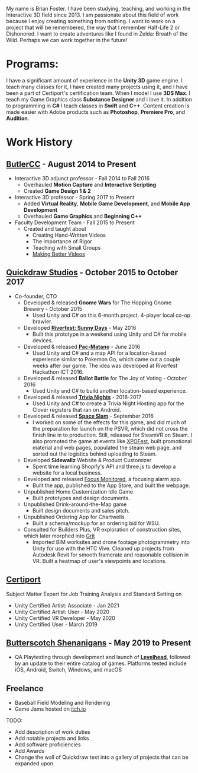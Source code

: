 My name is Brian Foster. I have been studying, teaching, and working in the Interactive 3D field since 2013. I am passionate about this field of work because I enjoy creating something from nothing. I want to work on a project that will be remembered, the way that I remember Half-Life 2 or Dishonored. I want to create adventures like I found in Zelda: Breath of the Wild. Perhaps we can work together in the future!

# Programs:

I have a significant amount of experience in the **Unity 3D** game engine. I teach many classes for it, I have created many projects using it, and I have been a part of Certiport's certification team.
When I model I use **3DS Max**. I teach my Game Graphics class **Substance Designer** and I love it. In addition to programming in **C#** I teach classes in **Swift** and **C++**. Content creation is made easier with Adobe products such as **Photoshop**, **Premiere Pro**, and **Audition**.

# Work History

## [ButlerCC](https://www.butlercc.edu/info/201155/interactive-digital-and-3d-technology) - August 2014 to Present

- Interactive 3D adjunct professor - Fall 2014 to Fall 2016
	- Overhauled **Motion Capture** and **Interactive Scripting**
	- Created **Game Design 1 & 2**
- Interactive 3D professor - Spring 2017 to Present
	- Added **Virtual Reality**, **Mobile Game Development**, and **Mobile App Development**
	- Overhauled **Game Graphics** and **Beginning C++**
- Faculty Development Team - Fall 2015 to Present
	- Created and taught about 
		- Creating Hand-Written Videos
		- The Importance of Rigor
		- Teaching with Small Groups
		- [Making Better Videos](http://brianisbrilliant.com/bettervideos)


## [Quickdraw Studios](http://quickdrawstud.io/) - October 2015 to October 2017

- Co-founder, CTO
	- Developed & released **Gnome Wars** for The Hopping Gnome Brewery - October 2015
        - Used Unity and C# on this 6-month project. 4-player local co-op brawler.
	- Developed [**Riverfest: Sunny Days**](https://www.youtube.com/watch?v=7TzLhonLQy8) - May 2016
        - Built this prototype in a weekend using Unity and C# for mobile devices.
	- Developed & released [**Pac-Matano**](https://www.facebook.com/events/district-marketplace/pac-matano/1070569443022550/) - June 2016
        - Used Unity and C# and a map API for a location-based experience similar to Pokemon Go, which came out a couple weeks after our game. The idea was developed at Riverfest Hackathon ICT 2016.
	- Developed & released **Ballot Battle** for The Joy of Voting - October 2016
        - Used Unity and C# to build another location-based experience.
	- Developed & released [**Trivia Nights**](https://www.quickdrawtrivia.com/) - 2016-2017
        - Used Unity and C# to create a Trivia Night Hosting app for the Clover registers that ran on Android.
	- Developed & released [**Space Slam**](https://store.steampowered.com/app/568480/Space_Slam/) - September 2016
        - I worked on some of the effects for this game, and did much of the preparation for launch on the PSVR, which did not cross the finish line in to production. Still, released for SteamVR on Steam. I also promoted the game at events like [XPOFest](https://twitter.com/gamesxpo), built promotional material and web pages, populated the steam web page, and sorted out the logistics behind uploading to Steam.
	- Developed **Sidewallz** Website & Product Customizer
        - Spent time learning Shopify's API and three.js to develop a website for a local business.
    - Developed and released [Focus Monitored](http://quickdrawstud.io/focusmonitored/), a focusing alarm app.
        - Built the app, published to the App Store, and built the webpage.
    - Unpublished Home Customization Idle Game
        - Built prototypes and design documents.
    - Unpublished Drink-around-the-Map game
        - Built design documents and sales pitch.
    - Unpublished Ordering App for Chartwells
	    - Built a schema/mockup for an ordering bid for WSU. 
    - Consulted for Builders Plus, VR exploration of construction sites, which later morphed into [Grit](https://www.gritvirtual.com)
        - Imported BIM worksites and drone footage photogrammetry into Unity for use with the HTC Vive. Cleaned up projects from Autodesk Revit for smooth framerate and reasonable collision in VR. Built a heatmap of user's viewpoints and locations.
	


## [Certiport ](https://certiport.pearsonvue.com/Certifications/Unity)

Subject Matter Expert for Job Training Analysis and Standard Setting on 

- Unity Certified Artist: Associate - Jan 2021
- Unity Certified Artist: User - May 2020
- Unity Certified VR Developer - May 2020
- Unity Certified User - March 2019

## [Butterscotch Shenanigans](https://www.bscotch.net/games) - May 2019 to Present

- QA Playtesting through development and launch of [**Levelhead**](https://www.bscotch.net/games/levelhead), followed by an update to their entire catalog of games. Platforms tested include iOS, Android, Switch, Windows, and macOS

## Freelance

- Baseball Field Modeling and Rendering
- Game Jams hosted on [itch.io](https://brianisbrilliant.itch.io/)

TODO:
- Add description of work duties
- Add notable projects and links
- Add software proficiencies
- Add Awards
- Change the wall of Quickdraw text into a gallery of projects that can be expanded upon.
